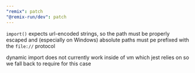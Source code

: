 ```yaml
---
"remix": patch
"@remix-run/dev": patch
---
```


`import()` expects url-encoded strings, so the path must be properly escaped and (especially on Windows) absolute paths must pe prefixed with the `file://` protocol

dynamic import does not currently work inside of vm which jest relies on so we fall back to require for this case

